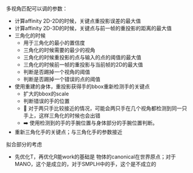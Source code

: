 多视角匹配可以调的参数：
- 计算affinity 2D-2D的时候，关键点重投影误差的最大值
- 计算affinity 2D-3D的时候，关键点与前一帧的重投影的距离的最大值
- 三角化的时候
  - 用于三角化的最小的置信度
  - 三角化的时候需要的最少的视角
  - 三角化的时候重投影的点与输入的点的阈值的最大值
  - 三角化的时候前一帧的重投影与当前帧的2D的最大值
  - 判断是否踢掉一个视角的阈值
  - 判断是否踢掉一个错误的点的阈值
- 使用重建的身体，重投影获得手的bbox重新检测手的关键点
  - 扩大的bbox的scale
  - 判断错误的手的位置
  - 🐛 对于两只手比较接近的情况，可能会两只手在几个视角都检测到同一只手上，这样三角化的时候也会出错
  - ➡️ 使用检测到的手的手腕位置与身体部分的手腕位置判断。
- 重新三角化手的关键点；与三角化手的参数接近


拟合部分的考虑
- 先优化T，再优化R能work的基础是 物体的canonical在世界原点；对于MANO，这个是成立的，对于SMPLH中的手，这个是不成立的
